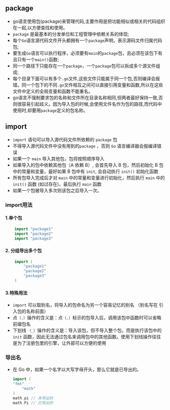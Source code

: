 ## package
* go语言使用包(package)来管理代码,主要作用是把功能相似或相关的代码组织在一起,以方便查找和使用。
* ```package``` 是最基本的分发单位和工程管理中依赖关系的体现;
* 每个```Go```语言源代码文件开头都拥有一个```package```声明，表示源码文件归属代码包;
* 要生成```Go```语言可以执行程序，必须要有```main```的```package```包，且必须在该包下有且只有一个```main()```函数;
* 同一个路径下只能存在一个```package```，一个```package```包可以拆成多个源文件组成;
* 每个目录下面可以有多个```.go```文件,这些文件只能属于同一个包,否则编译会报错。同一个包下的不同```.go```文件相互之间可以直接引用变量和函数,所以在这些文件中定义的全局变量和函数不能重名。
* go语言不强制要求包的名称和文件所在目录名称相同,但两者最好保持一致,否则很容易引起歧义。因为导入包的时候,会使用文件名作为包的路径,而代码中使用时,却要用```package```定义的包名称。
## import
* ```import``` 语句可以导入源代码文件所依赖的 ```package``` 包
* 不得导入源代码文件中没有用到的```package``` ，否则 ```Go``` 语言编译器会报编译错误
* 如果一个 ```main``` 导入其他包，包将按照顺序导入
* 如果导入的包中依赖其他包（A 依赖 B）, 会首先导入 B 包，然后初始化 B 包中的常量和变量，最好如果 B 包中有 ```init```, 会自动执行 ```init()``` 初始化函数
* 所有包导入完成后才对 ```main``` 中的常量和变量进行初始化，然后执行 ```main``` 中的 ```init()``` 函数 (如过存在)，最后执行 ```main``` 函数
* 如果一个包被导入多次则该包之后导入一次。
### import用法
#### 1.单个包
```go
    import "package1"
    import "package2"
    import "package3"
```
#### 2. 分组导出多个包
```go
    import (
        "package1"
        "package2"
        "package3"
    )
```
#### 3.特殊用法
* ```import``` 可以取别名，将导入的包命名为另一个容易记忆的别名 （别名写在 引入包的名称前面）
* 点```（.）```操作的含义是：点```（.）```标示的包导入后，调用该包中函数时可以省略前缀包名
* 下划线 ```（_）```操作的含义是：导入该包，但不导入整个包，而是执行该包中的 ```init``` 函数，因此无法通过包名来调用包中的其他函数。使用下划线操作往往是为了注册包里的引擎，让外部可以方便的使用
### 导出名
* 在 Go 中，如果一个名字以大写字母开头，那么它就是已导出的。
    ```go
    import (
	"fmt"
        "math"
    )
    math.pi // 未导出的
    math.Pi // 已导出的
    ```